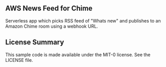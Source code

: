## AWS News Feed for Chime

Serverless app which picks RSS feed of "Whats new" and publishes to an Amazon Chime room using a webhook URL. 

## License Summary

This sample code is made available under the MIT-0 license. See the LICENSE file.
